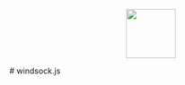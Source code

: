 <p align="center">
  <a href="http://gulpjs.com">
    <img width="88" src="https://raw.githubusercontent.com/bsawyer/windsock-artwork/master/windsock_2x.png">
  </a>
</p>
# windsock.js
